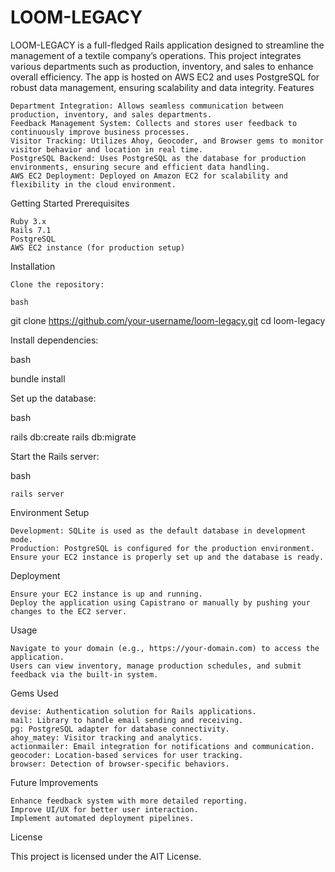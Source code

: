 # LOOM-LEGACY

LOOM-LEGACY is a full-fledged Rails application designed to streamline the management of a textile company’s operations. This project integrates various departments such as production, inventory, and sales to enhance overall efficiency. The app is hosted on AWS EC2 and uses PostgreSQL for robust data management, ensuring scalability and data integrity.
Features

    Department Integration: Allows seamless communication between production, inventory, and sales departments.
    Feedback Management System: Collects and stores user feedback to continuously improve business processes.
    Visitor Tracking: Utilizes Ahoy, Geocoder, and Browser gems to monitor visitor behavior and location in real time.
    PostgreSQL Backend: Uses PostgreSQL as the database for production environments, ensuring secure and efficient data handling.
    AWS EC2 Deployment: Deployed on Amazon EC2 for scalability and flexibility in the cloud environment.

Getting Started
Prerequisites

    Ruby 3.x
    Rails 7.1
    PostgreSQL
    AWS EC2 instance (for production setup)

Installation

    Clone the repository:

    bash

git clone https://github.com/your-username/loom-legacy.git
cd loom-legacy

Install dependencies:

bash

bundle install

Set up the database:

bash

rails db:create
rails db:migrate

Start the Rails server:

bash

    rails server

Environment Setup

    Development: SQLite is used as the default database in development mode.
    Production: PostgreSQL is configured for the production environment. Ensure your EC2 instance is properly set up and the database is ready.

Deployment

    Ensure your EC2 instance is up and running.
    Deploy the application using Capistrano or manually by pushing your changes to the EC2 server.

Usage

    Navigate to your domain (e.g., https://your-domain.com) to access the application.
    Users can view inventory, manage production schedules, and submit feedback via the built-in system.

Gems Used

    devise: Authentication solution for Rails applications.
    mail: Library to handle email sending and receiving.
    pg: PostgreSQL adapter for database connectivity.
    ahoy_matey: Visitor tracking and analytics.
    actionmailer: Email integration for notifications and communication.
    geocoder: Location-based services for user tracking.
    browser: Detection of browser-specific behaviors.


Future Improvements

    Enhance feedback system with more detailed reporting.
    Improve UI/UX for better user interaction.
    Implement automated deployment pipelines.

License

This project is licensed under the AIT License.
